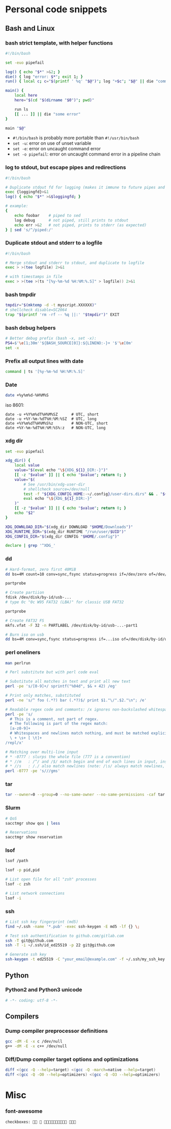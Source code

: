 # Personal code snippets


## Bash and Linux

### bash strict template, with helper functions

```sh
#!/bin/bash

set -euo pipefail

log() { echo "$*" >&2; }
die() { log "error: $*"; exit 1; }
run() { local c; c="$(printf ' %q' "$@")"; log "+$c"; "$@" || die "command failed ($?):$c"; }

main() {
    local here
    here="$(cd "$(dirname "$0")"; pwd)"

    run ls
    [[ ... ]] || die "some error"
}

main "$@"
```

- `#!/bin/bash` is probably more portable than `#!/usr/bin/bash`
- `set -u`: error on use of unset variable
- `set -e`: error on uncaught command error
- `set -o pipefail`: error on uncaught command error in a pipeline chain

### log to stdout, but escape pipes and redirections

```sh
#!/bin/bash

# Duplicate stdout fd for logging (makes it immune to future pipes and redirs)
exec {loggingfd}>&1
log() { echo "$*" >&$loggingfd; }

# example:
{
    echo foobar    # piped to sed
    log debug      # not piped, still prints to stdout
    echo err >&2   # not piped, prints to stderr (as expected)
} | sed 's/^/piped:/'
```

### Duplicate stdout and stderr to a logfile

```sh
#!/bin/bash

# Merge stdout and stderr to stdout, and duplicate to logfile
exec > >(tee logfile) 2>&1

# with timestamps in file
exec > >(tee >(ts "[%y-%m-%d %H:%M:%.S]" > logfile)) 2>&1
```

### bash tmpdir

```sh
tmpdir="$(mktemp -d -t myscript.XXXXXX)"
# shellcheck disable=SC2064
trap "$(printf 'rm -rf -- %q ||:' "$tmpdir")" EXIT
```

### bash debug helpers

```sh
# Better debug prefix (bash -x, set -x):
PS4=$'\e[1;30m''${BASH_SOURCE[0]}:${LINENO:-}+ '$'\e[0m'
set -x
```

### Prefix all output lines with date

```sh
command | ts '[%y-%m-%d %H:%M:%.S]'
```

### Date

```sh
date +%y%m%d-%H%M%S
```

iso 8601:
```
date -u +%Y%m%dT%H%M%SZ      # UTC, short
date -u +%Y-%m-%dT%H:%M:%SZ  # UTC, long
date +%Y%m%dT%H%M%S%z        # NON-UTC, short
date +%Y-%m-%dT%H:%M:%S%:z   # NON-UTC, long
```

### xdg dir

```sh
set -euo pipefail

xdg_dir() {
    local value
    value="$(eval echo "\${XDG_${1}_DIR:-}")"
    [[ -z "$value" ]] || { echo "$value"; return 0; }
    value="$(
        # See /usr/bin/xdg-user-dir
        # shellcheck source=/dev/null
        test -f "${XDG_CONFIG_HOME:-~/.config}/user-dirs.dirs" && . "${XDG_CONFIG_HOME:-~/.config}/user-dirs.dirs"
        eval echo "\${XDG_${1}_DIR:-}"
    )"
    [[ -z "$value" ]] || { echo "$value"; return 0; }
    echo "$2"
}

XDG_DOWNLOAD_DIR="$(xdg_dir DOWNLOAD "$HOME/Downloads")"
XDG_RUNTIME_DIR="$(xdg_dir RUNTIME "/run/user/$UID")"
XDG_CONFIG_DIR="$(xdg_dir CONFIG "$HOME/.config")"

declare | grep '^XDG_'
```

### dd

```sh
# Hard-format, zero first 40MiB
dd bs=4M count=10 conv=sync,fsync status=progress if=/dev/zero of=/dev/disk/by-id/usb-...

partprobe

# Create partiion
fdisk /dev/disk/by-id/usb-...
# type 0c "0c W95 FAT32 (LBA)" for classic USB FAT32

partprobe

# Create FAT32 FS
mkfs.vfat -F 32 -n PARTLABEL /dev/disk/by-id/usb-...-part1
```

```sh
# Burn iso on usb
dd bs=4M conv=sync,fsync status=progress if=...iso of=/dev/disk/by-id/usb-...
```

### perl oneliners

```sh
man perlrun
```

```sh
# Perl substitute but with perl code eval

# Substitute all matches in text and print all new text
perl -pe 's/[0-9]+/ sprintf("%04d", $& + 42) /eg'

# Print only matches, substituted
perl -ne 's/^ foo (.*?) bar (.*?)$/ print $1."\/".$2."\n"; /e'
```

```sh
# Readable regex code and commants: /x ignores non-backslashed whitespaces, and allow '#' comments.
perl -pe 's/
  # This is a comment, not part of regex.
  # The following is part of the regex match:
  [a-z0-9]+
  # Whitespaces and newlines match nothing, and must be matched explicitly
  \ + \s+ [ \t]+
/repl/x'
```

```sh
# Matching over multi-line input
# * -0777 : slurps the whole file (777 is a convention)
# * //m   : /^/ and /$/ match begin and end of each lines in input, instead of begin and end of whole input
# * //s   : /./ also match newlines (note: /\s/ always match newlines, /\s+$/ match trailing spaces)
perl -0777 -pe 's///gms'
```

### tar

```sh
tar --owner=0 --group=0 --no-same-owner --no-same-permissions -caf tar.tar.xz -C dir file ...
```

### Slurm

```sh
# QoS
sacctmgr show qos | less
```

```sh
# Reservations
sacctmgr show reservation
```

### lsof

```sh
lsof /path

lsof -p pid,pid

# List open file for all "zsh" processes
lsof -c zsh

# List network connections
lsof -i
```

### ssh

```sh
# List ssh key fingerprint (md5)
find ~/.ssh -name '*.pub' -exec ssh-keygen -E md5 -lf {} \;

# Test ssh authentification to github.com/gitlab.com
ssh -T git@github.com
ssh -T -i ~/.ssh/id_ed25519 -p 22 git@github.com

# Generate ssh key
ssh-keygen -t ed25519 -C "your_email@example.com" -f ~/.ssh/my_ssh_key
```

## Python

### Python2 and Python3 unicode

```py
# -*- coding: utf-8 -*-
```


## Compilers

### Dump compiler preprocessor definitions

```sh
gcc -dM -E -x c /dev/null
g++ -dM -E -x c++ /dev/null
```

### Diff/Dump compiler target options and optimizations

```sh
diff <(gcc -Q --help=target) <(gcc -Q -march=native --help=target)
diff <(gcc -Q -O0 --help=optimizers) <(gcc -Q -O3 --help=optimizers)
```


# Misc

### font-awesome

```txt
checkboxes:    
```
